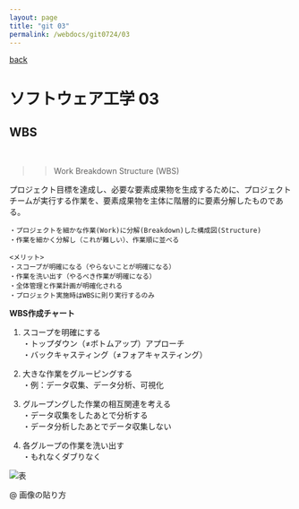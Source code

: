 ```yaml
---
layout: page
title: "git 03"
permalink: /webdocs/git0724/03
---
```


[back](/webdocs/git0724)

# ソフトウェア工学 03

## WBS

<br>

>> Work Breakdown Structure (WBS)

プロジェクト目標を達成し、必要な要素成果物を生成するために、プロジェクトチームが実行する作業を、要素成果物を主体に階層的に要素分解したものである。

```
・プロジェクトを細かな作業(Work)に分解(Breakdown)した構成図(Structure)
・作業を細かく分解し（これが難しい）、作業順に並べる

<メリット>
・スコープが明確になる（やらないことが明確になる）
・作業を洗い出す（やるべき作業が明確になる）
・全体管理と作業計画が明確化される
・プロジェクト実施時はWBSに則り実行するのみ
```

**WBS作成チャート**

1. スコープを明確にする  
・トップダウン（≠ボトムアップ）アプローチ  
・バックキャスティング（≠フォアキャスティング）

2. 大きな作業をグルーピングする  
・例：データ収集、データ分析、可視化

3. グループングした作業の相互関連を考える  
・データ収集をしたあとで分析する  
・データ分析したあとでデータ収集しない  

4. 各グループの作業を洗い出す  
・もれなくダブりなく  


![表](/workspaces/hello-world/webdocs/WBS表.png)

@ 画像の貼り方